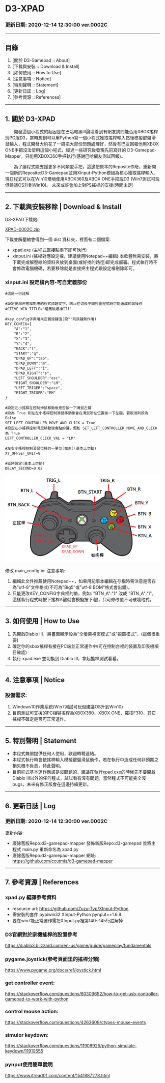 # D3-XPAD

### 更新日期: 2020-12-14 12:30:00 ver.0002C

-----

## 目錄
1. [關於 D3-Gamepad :: About]
2. [下載與安裝 :: Download & Install]
3. [如何使用 :: How to Use]
4. [注意事項 :: Notice]
5. [特別聲明 :: Statement]
6. [更新日誌 :: Log]
7. [參考資源 :: References]

-----

## 1. 關於 D3-XPAD

　　開發這個小程式的起因是在巴哈暗黑III論壇看到有網友詢問能否用XBOX搖桿玩PC版D3，當時想到可以用Python寫一個小程式獲取搖桿輸入然後模擬鍵盤滑鼠輸入，程式開發大約花了一周把大部份問題處理好，然後有巴友回報他用XBOX ONE手把沒法使用這個小程式，經過一些研究後發現先前寫好的 D3-Gamepad-Mapper，只能用XBOX360手把執行(感謝巴哈網友測試回報)。

　　為了讓程式能支援更多不同類型手把，這邊把原本的Reposite作廢，重新開一個新的Reposite:D3-Gamepad並用XInput-Python模組為核心獲取搖桿輸入，現在程式可以在Win10環境使用XBOX360及XBOX ONE手把玩D3 (Win7測試可玩但建議OS升到Win10)。
未來或許會加上對PS搖桿的支援(時間未定)

-----

## 2. 下載與安裝移除 | Download & Install

D3-XPAD下載點:

[XPAD-0002C.zip](XPAD-0002C.zip)

下載並解壓縮會得到一個 dist 資料夾，裡面有二個檔案:

* xpad.exe (主程式直接點兩下即可執行)
* xinput.ini (搖桿對應設定檔，建議使用Notepad++編輯)
本軟體無需安裝，將下載完成解壓縮的資料夾放到桌面(或好找的路徑)即完成部署。程式執行時不會修改電腦機碼，若要移除就是直接把主程式跟設定檔刪除即可。

### xinput.ini 設定檔內容-可自定義部份

```
#這是一行註解

#設定要啟用搖桿對應的程式標題文字，防止在切換不同視窗程式時可能造成的誤操作
ACTIVE_WIN_TITLE="暗黑破壞神III"

#key_config字典用來定義按鍵值(設""則該鍵無作用)
KEY_CONFIG={
	"A":"1",
	"B":"2",
	"X":"3",
	"Y":"4",
	"BACK":"t",
	"START":"q",
	"DPAD_UP":"tab",
	"DPAD_DOWN":"m",
	"DPAD_LEFT":"i",
	"DPAD_RIGHT":"s",
	"LEFT_SHOULDER":"esc",
	"RIGHT_SHOULDER":"LM",
	"LEFT_TRIGER":"space",
	"RIGHT_TRIGER":"RM"
}

#設定左小搖桿在控制滑鼠移動後是否按一下滑鼠左鍵
#設為 True 則在左小搖桿控制滑鼠移動後會在滑鼠所在位置按一下左鍵，要取消則設為 False
SET_LEFT_CONTROLLER_MOVE_AND_CLICK = True
#設定左小搖桿控制滑鼠移動後會點的鍵，假如 SET_LEFT_CONTROLLER_MOVE_AND_CLICK 為 True
LEFT_CONTROLLER_CLICK_VAL = "LM"

#左右小搖桿控制滑鼠位移的一單位(像素)(基本上勿動)
XY_OFFSET_UNIT=8

#延時設定(基本上勿動)
DELAY_SECOND=0.02

```

![controller-mapping](controller-mapping.png)

修改 main_config.ini 注意事項:
1. 編輯此文件推薦使用Notepad++，如果用記事本編輯在存檔時需注意是否存為"utf-8"文件格式(不可為"Big5"或"utf-8 BOM"格式會出錯)。
2. 只能更改KEY_CONFIG字典裡的值，例如: "BTN_A":"1" 改成 "BTN_A":"i"，這樣執行程式時按下搖桿A鍵就會模擬按下i鍵，只可修改值不可破壞格式。

-----

## 3. 如何使用 | How to Use

1. 先開啟Diablo III，將畫面顯示設為"全螢幕視窗模式"或"視窗模式"。(這個很重要)
2. 確定你的xbox搖桿有接在PC端並正常運作中(可在控制台裡的裝置及印表機項目確認)
3. 執行 xpad.exe 並切換到 Diablo III，拿起搖桿測試看看。

-----

## 4. 注意事項 | Notice

### 設備需求:
1. Windows10作業系統(Win7測試可玩但建議OS升到Win10)
2. 目前測試可支援的PC相容搖桿為XBOX360、XBOX ONE、羅技F310，其它搖桿不確定是否可正常運作。

-----

## 5. 特別聲明 | Statement

* 本程式無償提供任何人使用，歡迎轉載連結。
* 本程式執行時會依搖桿輸入模擬鍵盤滑鼠動作，若在執行中造成任何非預期之損失概不負責，特此聲明。
* 目前程式基本運作應該是沒問題的，建議在執行xpad.exe的時候先不要開啟 Diablo III以外的任何程式，試試看有沒有問題，當然程式不可能完全沒bugs，未來有修正版會在這邊持續更新。

-----

## 6. 更新日誌 | Log

### 更新日期: 2020-12-14 12:30:00 ver.0002C
更新內容:
* 廢除舊版Repo:d3-gamepad-mapper 發佈新版Repo:d3-gamepad 並將主程式 main.py 重新命名為 xpad.py
* 廢除舊版Repo:d3-gamepad-mapper 網址: https://github.com/ccutmis/d3-gamepad-mapper

-----

## 7. 參考資源 | References

### xpad.py 編譯參考資料
* resource url: https://github.com/Zuzu-Typ/XInput-Python
* 需安裝的套件 pypiwin32 XInput-Python pynput==1.6.8
* 要在win7能正常運作需把XInput.py裡第140~145行註解掉

### D3官網對於家機搖桿的設置參考
https://diablo3.blizzard.com/en-us/game/guide/gameplay/fundamentals

### pygame.joystick(參考頁面里的搖桿分類)
https://www.pygame.org/docs/ref/joystick.html

### get controller event:
https://stackoverflow.com/questions/60309652/how-to-get-usb-controller-gamepad-to-work-with-python

### control mouse action:
https://stackoverflow.com/questions/4263608/ctypes-mouse-events

### simulor keydown:
https://stackoverflow.com/questions/11906925/python-simulate-keydown/11910555

### pynput使用簡單說明
https://www.itread01.com/content/1541887278.html

